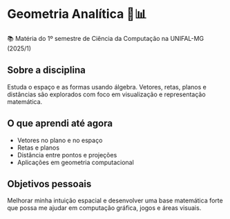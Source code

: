 # Geometria Analítica 📏📊

📚 Matéria do 1º semestre de Ciência da Computação na UNIFAL-MG (2025/1)

## Sobre a disciplina
Estuda o espaço e as formas usando álgebra. Vetores, retas, planos e distâncias são explorados com foco em visualização e representação matemática.

## O que aprendi até agora
- Vetores no plano e no espaço
- Retas e planos
- Distância entre pontos e projeções
- Aplicações em geometria computacional

## Objetivos pessoais
Melhorar minha intuição espacial e desenvolver uma base matemática forte que possa me ajudar em computação gráfica, jogos e áreas visuais.
